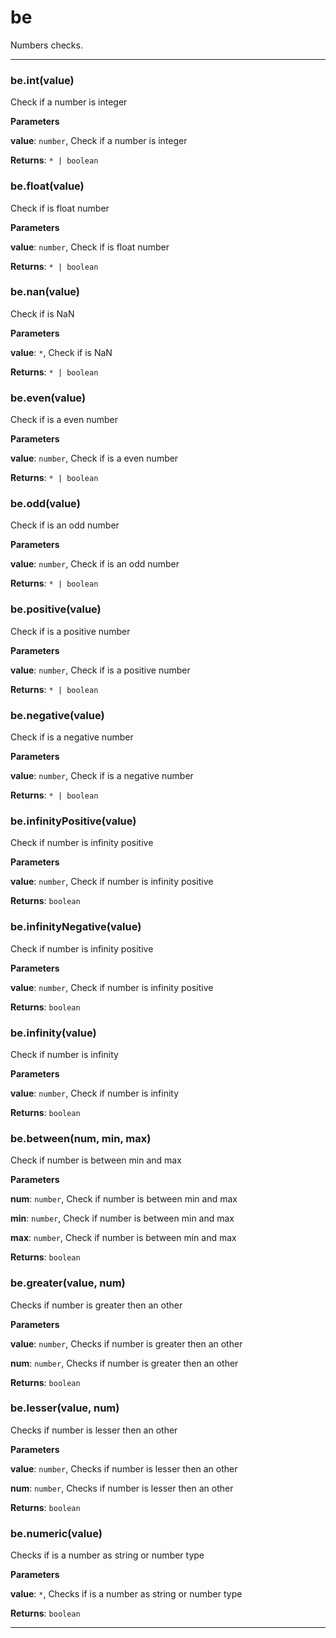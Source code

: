 # be

Numbers checks.



* * *

### be.int(value) 

Check if a number is integer

**Parameters**

**value**: `number`, Check if a number is integer

**Returns**: `* | boolean`


### be.float(value) 

Check if is float number

**Parameters**

**value**: `number`, Check if is float number

**Returns**: `* | boolean`


### be.nan(value) 

Check if is NaN

**Parameters**

**value**: `*`, Check if is NaN

**Returns**: `* | boolean`


### be.even(value) 

Check if is a even number

**Parameters**

**value**: `number`, Check if is a even number

**Returns**: `* | boolean`


### be.odd(value) 

Check if is an odd number

**Parameters**

**value**: `number`, Check if is an odd number

**Returns**: `* | boolean`


### be.positive(value) 

Check if is a positive number

**Parameters**

**value**: `number`, Check if is a positive number

**Returns**: `* | boolean`


### be.negative(value) 

Check if is a negative number

**Parameters**

**value**: `number`, Check if is a negative number

**Returns**: `* | boolean`


### be.infinityPositive(value) 

Check if number is infinity positive

**Parameters**

**value**: `number`, Check if number is infinity positive

**Returns**: `boolean`


### be.infinityNegative(value) 

Check if number is infinity positive

**Parameters**

**value**: `number`, Check if number is infinity positive

**Returns**: `boolean`


### be.infinity(value) 

Check if number is infinity

**Parameters**

**value**: `number`, Check if number is infinity

**Returns**: `boolean`


### be.between(num, min, max) 

Check if number is between min and max

**Parameters**

**num**: `number`, Check if number is between min and max

**min**: `number`, Check if number is between min and max

**max**: `number`, Check if number is between min and max

**Returns**: `boolean`


### be.greater(value, num) 

Checks if number is greater then an other

**Parameters**

**value**: `number`, Checks if number is greater then an other

**num**: `number`, Checks if number is greater then an other

**Returns**: `boolean`


### be.lesser(value, num) 

Checks if number is lesser then an other

**Parameters**

**value**: `number`, Checks if number is lesser then an other

**num**: `number`, Checks if number is lesser then an other

**Returns**: `boolean`


### be.numeric(value) 

Checks if is a number as string or number type

**Parameters**

**value**: `*`, Checks if is a number as string or number type

**Returns**: `boolean`



* * *











